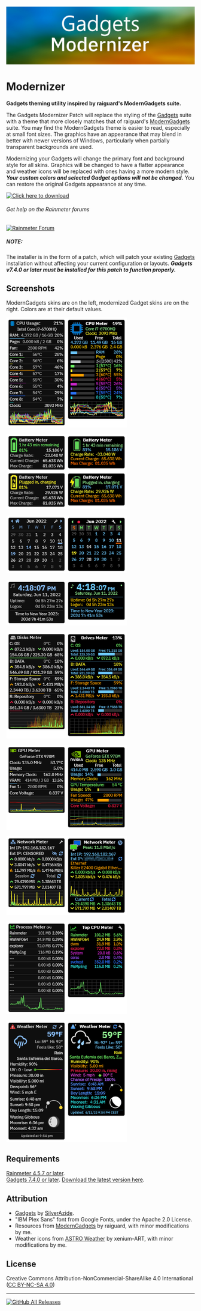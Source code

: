![](Images/Modernizer.png)
# Modernizer
**Gadgets theming utility inspired by raiguard's ModernGadgets suite.**

The Gadgets Modernizer Patch will replace the styling of the [Gadgets](https://github.com/SilverAzide/Gadgets/#readme) suite with a theme that more closely matches that of raiguard's [ModernGadgets](https://github.com/raiguard/ModernGadgets/#readme) suite. You may find the ModernGadgets theme is easier to read, especially at small font sizes. The graphics have an appearance that may blend in better with newer versions of Windows, particularly when partially transparent backgrounds are used.

Modernizing your Gadgets will change the primary font and background style for all skins. Graphics will be changed to have a flatter appearance and weather icons will be replaced with ones having a more modern style. **_Your custom colors and selected Gadget options will not be changed._** You can restore the original Gadgets appearance at any time.

[![Click here to download](https://img.shields.io/github/v/release/SilverAzide/Modernizer?logo=github&label=Click%20here%20to%20download&color=blueviolet&style=for-the-badge)](https://github.com/SilverAzide/Modernizer/releases/download/v7.4.0/Modernizer.-.Gadgets.Patch_7.4.0.rmskin)

###### Get help on the Rainmeter forums
[![Rainmeter Forum](https://img.shields.io/static/v1?label=Rainmeter%20Forum&message=Gadgets%20Modernizer&colorA=f0f0f0&colorB=2a6e9b&style=flat-square&logo=data%3Aimage%2Fpng%3Bbase64%2CiVBORw0KGgoAAAANSUhEUgAAAAsAAAAQCAYAAADAvYV%2BAAAABHNCSVQICAgIfAhkiAAAAAlwSFlzAAAESwAABEsBbzH2CgAAABl0RVh0U29mdHdhcmUAd3d3Lmlua3NjYXBlLm9yZ5vuPBoAAAH6SURBVCiRhdJPSJNhHAfw7%2FO8z%2Fu8%2F3w3bW05WVlr4XRzyw0iFRfF7FIepD8UQn9Mq8MWBnXpsPDapVuhyyKKqE4lHSoKqUPUwYQkgkqtiBAcCTU22db7dLFyueh3%2FPHh%2B%2BUHP6DCNCTS6yrt6d8LX%2FKyU2HSS39iqPm%2F2KXLF7aHvKajSr8BCPJPHDwx3GbT1c4z3TGpub62PnLq6qHKeM9tydS0a6ldW%2ByUEJze2W5yKp3bOHClehmOrM72tW7wOJs8TgCAw9Swvz1oU7g0WIajR4dkzthgfzxqLq3d1xbkFDgQOn7R9RtbVXJfrHGt7q4us1Bkhp6OsG7YjdQiFoQzluqPR8rlr1M2N3EI9PiS123Un0zH%2FHUOvlLnKH5%2BCuvbp2XpnWGfrEuFvUzjfNvWgLcm%2FyyFwtQdAAR8fRfUyACo4YY1%2FxaxBo8x9npmB5MAVZYoIbK2mCVQmBpFYfoeqOEGkRSwlhGACJXmiqWHD169n1eCvSDc9qdfWLCyX6C2JPB4ciaXzRdGpbkXdz%2Fooee77XaXK9RxmArLAmEq2KootNazmMh7xcjY%2BGwmI44QAAicvLTC5PxReE2tt3tTo72uxkTmew73J95ln7z5OJcrleKT53unlzyKIIFEusthMw5aQtRTgtmv2YVbysKPm%2BPDx4oA8BMJrI6FKL9sKAAAAABJRU5ErkJggg%3D%3D)](https://forum.rainmeter.net/viewtopic.php?f=134&t=35386)

##### NOTE:
The installer is in the form of a patch, which will patch your existing [Gadgets](https://github.com/SilverAzide/Gadgets/#readme) installation without affecting your current configuration or layouts. **_Gadgets v7.4.0 or later must be installed for this patch to function properly._**

## Screenshots
ModernGadgets skins are on the left, modernized Gadget skins are on the right. Colors are at their default values.

![All CPU Meter](Images/All-CPU-Meter.png)

![Battery Meter](Images/Battery-Meter.png)

![Calendar](Images/Calendar.png)

![Chronometer](Images/Chronometer.png)

![Drives Meter](Images/Drives-Meter.png)

![GPU Meter](Images/GPU-Meter.png)

![Network Meter](Images/Network-Meter.png)

![Top Process Meter](Images/Top-Process-Meter.png)

![Weather Meter](Images/Weather-Meter.png)

## Requirements
[Rainmeter 4.5.7 or later](https://www.rainmeter.net).<br>
[Gadgets 7.4.0 or later](https://github.com/SilverAzide/Gadgets/#readme). [Download the latest version here](https://github.com/SilverAzide/Gadgets/releases/latest).

## Attribution
* [Gadgets](https://github.com/SilverAzide/Gadgets/#readme) by [SilverAzide](https://github.com/SilverAzide).
* "IBM Plex Sans" font from Google Fonts, under the Apache 2.0 License.
* Resources from [ModernGadgets](https://github.com/raiguard/ModernGadgets/#readme) by raiguard, with minor modifications by me.
* Weather icons from [ASTRO Weather](https://www.deviantart.com/xenium-art/art/ASTRO-Weather-UPDATED-1-JUN-2022-798405481) by xenium-ART, with minor modifications by me.

## License
Creative Commons Attribution-NonCommercial-ShareAlike 4.0 International ([CC BY-NC-SA 4.0](https://creativecommons.org/licenses/by-nc-sa/4.0/))

---
[![GitHub All Releases](https://img.shields.io/github/downloads/SilverAzide/Modernizer/total?logo=github&color=blue&style=for-the-badge)](https://github.com/SilverAzide/Modernizer/releases)
